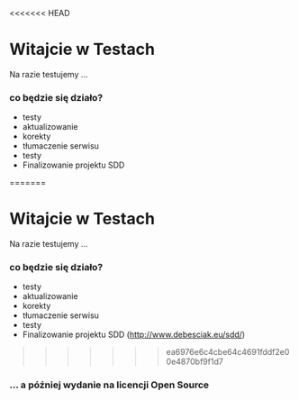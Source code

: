 <<<<<<< HEAD
# Witajcie w Testach #

Na razie testujemy ...

### co będzie się działo? ###

* testy
* aktualizowanie
* korekty
* tłumaczenie serwisu
* testy
* Finalizowanie projektu SDD

=======
# Witajcie w Testach #

Na razie testujemy ...

### co będzie się działo? ###

* testy
* aktualizowanie
* korekty
* tłumaczenie serwisu
* testy
* Finalizowanie projektu SDD (http://www.debesciak.eu/sdd/)

>>>>>>> ea6976e6c4cbe64c4691fddf2e00e4870bf9f1d7
### ... a później wydanie na licencji Open Source ###